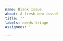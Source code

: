 ```yaml
---
name: Blank Issue
about: A fresh new issue!
title: ''
labels: needs-triage
assignees: ''

---
```



